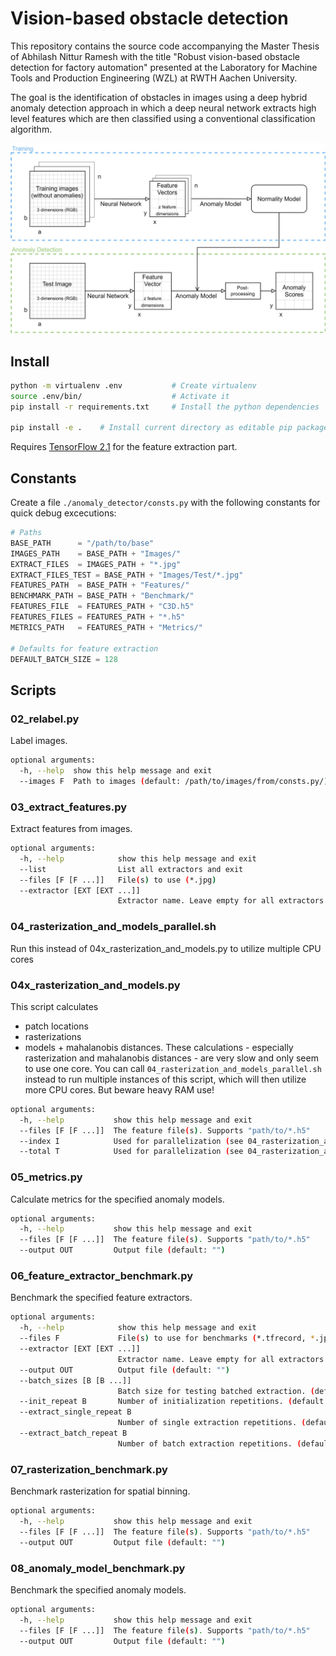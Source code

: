 # Vision-based obstacle detection
This repository contains the source code accompanying the Master Thesis of Abhilash Nittur Ramesh with the title "Robust vision-based obstacle detection for factory automation" presented at the Laboratory for Machine Tools and Production Engineering (WZL) at RWTH Aachen University.

The goal is the identification of obstacles in images using a deep hybrid anomaly detection approach in which a deep neural network extracts high level features which are then classified using a conventional classification algorithm.

![General classifier design](figures/General_classifier_design.png "General classifier design")

## Install
```bash
python -m virtualenv .env           # Create virtualenv
source .env/bin/                    # Activate it
pip install -r requirements.txt     # Install the python dependencies

pip install -e .    # Install current directory as editable pip package
```

Requires [TensorFlow 2.1](https://www.tensorflow.org/install) for the feature extraction part.

## Constants
Create a file `./anomaly_detector/consts.py` with the following constants for quick debug excecutions:
```python
# Paths
BASE_PATH      = "/path/to/base"
IMAGES_PATH    = BASE_PATH + "Images/"
EXTRACT_FILES  = IMAGES_PATH + "*.jpg"
EXTRACT_FILES_TEST = BASE_PATH + "Images/Test/*.jpg"
FEATURES_PATH  = BASE_PATH + "Features/"
BENCHMARK_PATH = BASE_PATH + "Benchmark/"
FEATURES_FILE  = FEATURES_PATH + "C3D.h5"
FEATURES_FILES = FEATURES_PATH + "*.h5"
METRICS_PATH   = FEATURES_PATH + "Metrics/"

# Defaults for feature extraction
DEFAULT_BATCH_SIZE = 128
```

## Scripts

### 02_relabel.py
Label images.
```bash
optional arguments:
  -h, --help  show this help message and exit
  --images F  Path to images (default: /path/to/images/from/consts.py/)
```

### 03_extract_features.py
Extract features from images.
```bash
optional arguments:
  -h, --help            show this help message and exit
  --list                List all extractors and exit
  --files [F [F ...]]   File(s) to use (*.jpg)
  --extractor [EXT [EXT ...]]
                        Extractor name. Leave empty for all extractors (default: "")
```

### 04_rasterization_and_models_parallel.sh
Run this instead of 04x_rasterization_and_models.py to utilize multiple CPU cores

### 04x_rasterization_and_models.py
This script calculates
- patch locations
- rasterizations
- models + mahalanobis distances.
These calculations - especially rasterization and mahalanobis distances - are very slow and only seem to use one core. You can call `04_rasterization_and_models_parallel.sh` instead to run multiple instances of this script, which will then utilize more CPU cores. But beware heavy RAM use!

```bash
optional arguments:
  -h, --help           show this help message and exit
  --files [F [F ...]]  The feature file(s). Supports "path/to/*.h5"
  --index I            Used for parallelization (see 04_rasterization_and_models_parallel.sh)
  --total T            Used for parallelization (see 04_rasterization_and_models_parallel.sh)
```

### 05_metrics.py
Calculate metrics for the specified anomaly models.
```bash
optional arguments:
  -h, --help           show this help message and exit
  --files [F [F ...]]  The feature file(s). Supports "path/to/*.h5"
  --output OUT         Output file (default: "")
```

### 06_feature_extractor_benchmark.py
Benchmark the specified feature extractors.
```bash
optional arguments:
  -h, --help            show this help message and exit
  --files F             File(s) to use for benchmarks (*.tfrecord, *.jpg)
  --extractor [EXT [EXT ...]]
                        Extractor name. Leave empty for all extractors (default: "")
  --output OUT          Output file (default: "")
  --batch_sizes [B [B ...]]
                        Batch size for testing batched extraction. (default: [8,16,32,64,128,256,512])
  --init_repeat B       Number of initialization repetitions. (default: 3)
  --extract_single_repeat B
                        Number of single extraction repetitions. (default: 100)
  --extract_batch_repeat B
                        Number of batch extraction repetitions. (default: 10)
```

### 07_rasterization_benchmark.py
Benchmark rasterization for spatial binning.
```bash
optional arguments:
  -h, --help           show this help message and exit
  --files [F [F ...]]  The feature file(s). Supports "path/to/*.h5"
  --output OUT         Output file (default: "")
```

### 08_anomaly_model_benchmark.py
Benchmark the specified anomaly models.
```bash
optional arguments:
  -h, --help           show this help message and exit
  --files [F [F ...]]  The feature file(s). Supports "path/to/*.h5"
  --output OUT         Output file (default: "")
```


